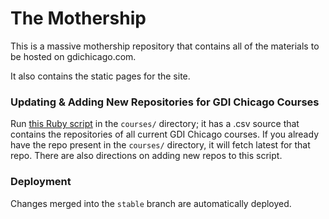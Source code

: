 # The Mothership

This is a massive mothership repository that contains all of the materials to be hosted on gdichicago.com.

It also contains the static pages for the site.

### Updating & Adding New Repositories for GDI Chicago Courses

Run [this Ruby script](https://github.com/gdichicago/course-updater) in the `courses/` directory; it has a .csv source that contains the repositories of all current GDI Chicago courses. If you already have the repo present in the `courses/` directory, it will fetch latest for that repo. There are also directions on adding new repos to this script.

### Deployment

Changes merged into the `stable` branch are automatically deployed.
